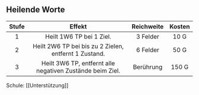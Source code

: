 ## Heilende Worte
| **Stufe** |                        **Effekt**                         | **Reichweite** | **Kosten** |
| :-------: | :-------------------------------------------------------: | :------------: | :--------: |
|     1     |                 Heilt 1W6 TP bei 1 Ziel.                  |    3 Felder    |    10 G    |
|     2     |   Heilt 2W6 TP bei bis zu 2 Zielen, entfernt 1 Zustand.   |    6 Felder    |    50 G    |
|     3     | Heilt 3W6 TP, entfernt alle negativen Zustände beim Ziel. |   Berührung    |   150 G    |
Schule: [[Unterstützung]]
